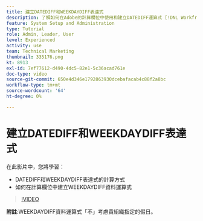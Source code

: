 ```yaml
---
title: 建立DATEDIFF和WEEKDAYDIFF表達式
description: 了解如何在Adobe的計算欄位中使用和建立DATEDIFF運算式 [!DNL Workfront].
feature: System Setup and Administration
type: Tutorial
role: Admin, Leader, User
level: Experienced
activity: use
team: Technical Marketing
thumbnail: 335176.png
kt: 8913
exl-id: 7ef77612-d490-4dc5-82e1-5c36acad761e
doc-type: video
source-git-commit: 650e4d346e1792863930dcebafacab4c88f2a8bc
workflow-type: tm+mt
source-wordcount: '64'
ht-degree: 0%

---
```


# 建立DATEDIFF和WEEKDAYDIFF表達式

在此影片中，您將學習：

* DATEDIFF和WEEKDAYDIFF表達式的計算方式
* 如何在計算欄位中建立WEEKDAYDIFF資料運算式

>[!VIDEO](https://video.tv.adobe.com/v/335176/?quality=12&learn=on)

**附註**:WEEKDAYDIFF資料運算式「不」考慮貴組織指定的假日。
